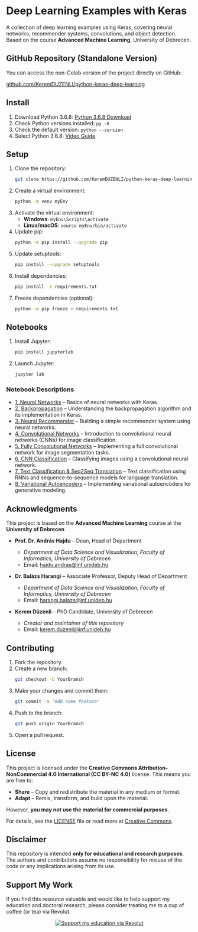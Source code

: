 # Deep Learning Examples with Keras

A collection of deep learning examples using Keras, covering neural networks, recommender systems, convolutions, and object detection. Based on the course **Advanced Machine Learning**, University of Debrecen.

## GitHub Repository (Standalone Version)

You can access the non-Colab version of the project directly on GitHub:

[github.com/KeremDUZENLI/python-keras-deep-learning](https://github.com/KeremDUZENLI/python-keras-deep-learning)

## Install

1. Download Python 3.6.8: [Python 3.6.8 Download](https://www.python.org/downloads/release/python-368/)
2. Check Python versions installed: `py -0`
3. Check the default version: `python --version`
4. Select Python 3.6.8: [Video Guide](https://www.youtube.com/watch?v=C5mn0WWKmGY&t=10s)

## Setup

1. Clone the repository:
   ```sh
   git clone https://github.com/KeremDUZENLI/python-keras-deep-learning.git
   ```
2. Create a virtual environment:
   ```sh
   python -m venv myEnv
   ```
3. Activate the virtual environment:
   - **Windows**: `myEnv\Scripts\activate`
   - **Linux/macOS**: `source myEnv/bin/activate`
4. Update pip:
   ```sh
   python -m pip install --upgrade pip
   ```
5. Update setuptools:
   ```sh
   pip install --upgrade setuptools
   ```
6. Install dependencies:
   ```sh
   pip install -r requirements.txt
   ```
7. Freeze dependencies (optional):
   ```sh
   python -m pip freeze > requirements.txt
   ```

## Notebooks

1. Install Jupyter:
   ```sh
   pip install jupyterlab
   ```
2. Launch Jupyter:
   ```sh
   jupyter lab
   ```

### Notebook Descriptions

- [1. Neural Networks](notebooks/1_neural_networks.ipynb) – Basics of neural networks with Keras.
- [2. Backpropagation](notebooks/2_backpropagation.ipynb) – Understanding the backpropagation algorithm and its implementation in Keras.
- [3. Neural Recommender](notebooks/3_neural_recommender.ipynb) – Building a simple recommender system using neural networks.
- [4. Convolutional Networks](notebooks/4_convolutional_network.ipynb) – Introduction to convolutional neural networks (CNNs) for image classification.
- [5. Fully Convolutional Networks](notebooks/5_full_convolutional_network.ipynb) – Implementing a full convolutional network for image segmentation tasks.
- [6. CNN Classification](notebooks/6_convolutional_network_classification.ipynb) – Classifying images using a convolutional neural network.
- [7. Text Classification & Seq2Seq Translation](notebooks/7_text_classification_seq2seq_translation.ipynb) – Text classification using RNNs and sequence-to-sequence models for language translation.
- [8. Variational Autoencoders](notebooks/8_variational_autoencoders.ipynb) – Implementing variational autoencoders for generative modeling.

## Acknowledgments

This project is based on the **Advanced Machine Learning** course at the **University of Debrecen**

- **Prof. Dr. András Hajdu** – Dean, Head of Department

  - _Department of Data Science and Visualization, Faculty of Informatics, University of Debrecen_
  - Email: [hajdu.andras@inf.unideb.hu](mailto:hajdu.andras@inf.unideb.hu)

- **Dr. Balázs Harangi** – Associate Professor, Deputy Head of Department

  - _Department of Data Science and Visualization, Faculty of Informatics, University of Debrecen_
  - Email: [harangi.balazs@inf.unideb.hu](mailto:harangi.balazs@inf.unideb.hu)

- **Kerem Düzenli** – PhD Candidate, University of Debrecen

  - _Creator and maintainer of this repository_
  - Email: [kerem.duzenli@inf.unideb.hu](mailto:kerem.duzenli@inf.unideb.hu)

## Contributing

1. Fork the repository.
2. Create a new branch:
   ```sh
   git checkout -b YourBranch
   ```
3. Make your changes and commit them:
   ```sh
   git commit -m "Add some feature"
   ```
4. Push to the branch:
   ```sh
   git push origin YourBranch
   ```
5. Open a pull request.

## License

This project is licensed under the **Creative Commons Attribution-NonCommercial 4.0 International (CC BY-NC 4.0)** license. This means you are free to:

- **Share** – Copy and redistribute the material in any medium or format.
- **Adapt** – Remix, transform, and build upon the material.

However, **you may not use the material for commercial purposes**.

For details, see the [LICENSE](LICENSE) file or read more at [Creative Commons](https://creativecommons.org/licenses/by-nc/4.0/).

## Disclaimer

This repository is intended **only for educational and research purposes**. The authors and contributors assume no responsibility for misuse of the code or any implications arising from its use.

## Support My Work

If you find this resource valuable and would like to help support my education and doctoral research, please consider treating me to a cup of coffee (or tea) via Revolut.

<div align="center">
  <a href="https://revolut.me/krmdznl" target="_blank">
    <img src="https://img.shields.io/badge/Support%20My%20Projects-Donate%20via%20Revolut-orange?style=for-the-badge" alt="Support my education via Revolut" />
  </a>
</div> <br>
